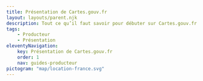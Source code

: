 ```yaml
---
title: Présentation de Cartes.gouv.fr
layout: layouts/parent.njk
description: Tout ce qu’il faut savoir pour débuter sur Cartes.gouv.fr en tant que producteur de données.
tags:
    - Producteur
    - Présentation
eleventyNavigation:
    key: Présentation de Cartes.gouv.fr
    order: 1
    nav: guides-producteur
pictogram: "map/location-france.svg"
---
```

